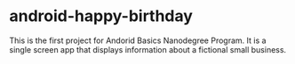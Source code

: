 # android-happy-birthday

This is the first project for Andorid Basics Nanodegree Program. It is a single screen app that displays information about a fictional small business.
